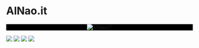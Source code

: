 # AlNao.it
<p align="center" style="background-color:black;">
  <a href="https://www.alnao.it/">
    <img alt="AlNaoIT" src="https://www.alnao.it/wordpress/wp-content/uploads/2022/10/alnaoItLogo_V20221016-300x78.png" />
  </a>
</p>
<!--
In questo repository sono salvati esempi più o meno complicati sviluppati con diversi linguaggi.
<a href="https://www.alnao.it/wordpress/2022/04/alnao-it-disclaimer/">Disclaimer</a>.
-->

<p dir="auto">
<a href="https://github.com/alnao"><img src="https://img.shields.io/badge/-Github-000?style=flat&amp;logo=Github&amp;logoColor=white" style="max-width: 100%;"></a>
<a href="https://www.linkedin.com/in/alberto-nao-31818a83/" rel="nofollow"><img src="https://img.shields.io/badge/-LinkedIn-blue?style=flat&amp;logo=Linkedin&amp;logoColor=white" style="max-width: 100%;"></a>
<a href="mailto:alnao84@gmail.com"><img src="https://img.shields.io/badge/-EMail-c14438?style=flat&amp;logo=Mail&amp;logoColor=white" style="max-width: 100%;"></a>
<a href="https://twitter.com/Al_Nao"><img src="https://img.shields.io/twitter/follow/al_nao?style=social" style="max-width: 100%;"></a>
</p>
